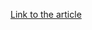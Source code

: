 [Link to the article](https://blueliv.com/cyber-security-and-cyber-threat-intelligence-blog-blueliv/research/everis-bitpaymer-ransomware-attack-analysis-dridex/)
